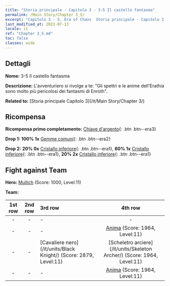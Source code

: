 ```yaml
---
title: "Storia principale - Capitolo 3 - 3-5 Il castello fantasma"
permalink: /Main Story/Chapter 3_5/
excerpt: "Capitolo 3 - 5. Era of Chaos  Storia principale - Capitolo 3_5. 3-5 Il castello fantasma"
last_modified_at: 2021-07-13
locale: it
ref: "Chapter 3_5.md"
toc: false
classes: wide
---
```


## Dettagli

 **Nome:** 3-5 Il castello fantasma

 **Descrizione:** L'avventuriero si rivolge a te: \"Gli spettri e le anime dell'Erathia sono molto più pericolosi dei fantasmi di Enroth\".

 **Related to:** [Storia principale Capitolo 3](/it/Main Story/Chapter 3/)

## Ricompensa

 **Ricompensa primo completamento:** [Chiave d'argento](/ItemsIT/con_693/){: .btn .btn--era3}

 **Drop 1:** **100% 1x** [Gemme comuni](/ItemsIT/mat_10/){: .btn .btn--era2}

 **Drop 2:** **20% 0x** [Cristallo inferiore](/ItemsIT/mat_5/){: .btn .btn--era1}, **60% 1x** [Cristallo inferiore](/ItemsIT/mat_5/){: .btn .btn--era1}, **20% 2x** [Cristallo inferiore](/ItemsIT/mat_5/){: .btn .btn--era1}


## Fight against Team
 **Hero:** [Mullich](/it/heroes/Mullich/) (Score: 1000, Level:11)

 **Team:**


  | 1st row | 2nd row | 3rd row | 4th row |
  |:----:|:----:|:----|:----:|
  | - | - | - | - |
  | - | - | - | [Anima](/it/units/Wight/) (Score: 1964, Level:11)  |
  | - | - | [Cavaliere nero](/it/units/Black Knight/) (Score: 2879, Level:11)  | [Scheletro arciere](/it/units/Skeleton Archer/) (Score: 1964, Level:11)  |
  | - | - | - | [Anima](/it/units/Wight/) (Score: 1964, Level:11)  |


